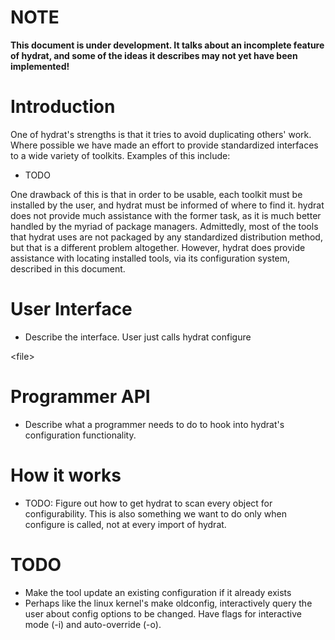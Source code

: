 # NOTE #

**This document is under development. It talks about an incomplete feature of hydrat, and some of the ideas it describes may not yet have been implemented!**

# Introduction #

One of hydrat's strengths is that it tries to avoid duplicating others' work. Where possible we have made an effort to provide standardized interfaces to a wide variety of toolkits. Examples of this include:

  * TODO

One drawback of this is that in order to be usable, each toolkit must be installed by the user, and hydrat must be informed of where to find it. hydrat does not provide much assistance with the former task, as it is much better handled by the myriad of package managers. Admittedly, most of the tools that hydrat uses are not packaged by any standardized distribution method, but that is a different problem altogether. However, hydrat does provide assistance with locating installed tools, via its configuration system, described in this document.

# User Interface #

  * Describe the interface. User just calls hydrat configure 

&lt;file&gt;



# Programmer API #

  * Describe what a programmer needs to do to hook into hydrat's configuration functionality.

# How it works #

  * TODO: Figure out how to get hydrat to scan every object for configurability. This is also something we want to do only when configure is called, not at every import of hydrat.

# TODO #
  * Make the tool update an existing configuration if it already exists
  * Perhaps like the linux kernel's make oldconfig, interactively query the user about config options to be changed. Have flags for interactive mode (-i) and auto-override (-o).